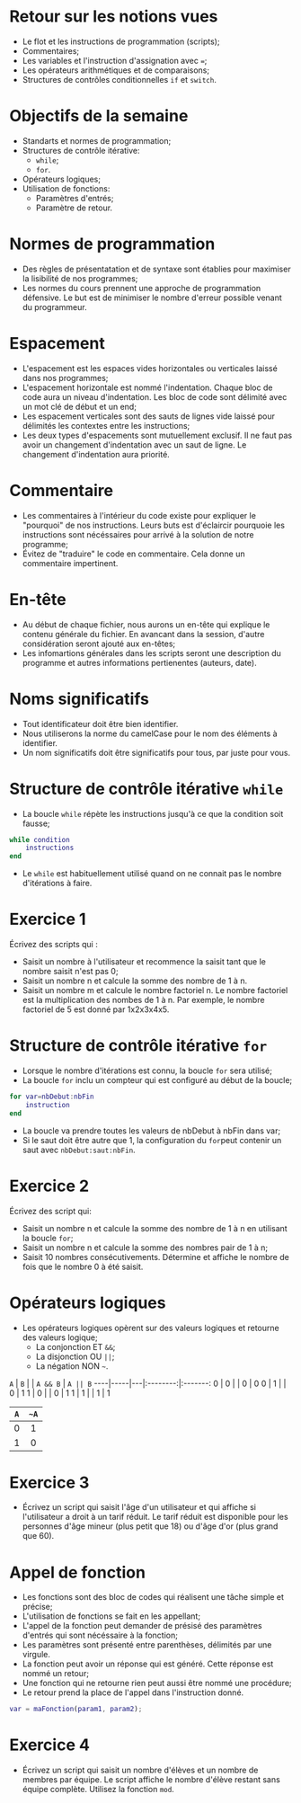 
# Retour sur les notions vues
* Le flot et les instructions de programmation (scripts);
* Commentaires;
* Les variables et l'instruction d'assignation avec `=`;
* Les opérateurs arithmétiques et de comparaisons;
* Structures de contrôles conditionnelles `if` et `switch`.

# Objectifs de la semaine
* Standarts et normes de programmation;
* Structures de contrôle itérative:
    * `while`;
    * `for`.
* Opérateurs logiques;
* Utilisation de fonctions:
    * Paramètres d'entrés;
    * Paramètre de retour.

# Normes de programmation
* Des règles de présentatation et de syntaxe sont établies pour maximiser la lisibilité de nos programmes;
* Les normes du cours prennent une approche de programmation défensive. Le but est de minimiser le nombre d'erreur possible venant du programmeur.

# Espacement
* L'espacement est les espaces vides horizontales ou verticales laissé dans nos programmes;
* L'espacement horizontale est nommé l'indentation. Chaque bloc de code aura un niveau d'indentation. Les bloc de code sont délimité avec un mot clé de début et un end;
* Les espacement verticales sont des sauts de lignes vide laissé pour délimités les contextes entre les instructions;
* Les deux types d'espacements sont mutuellement exclusif. Il ne faut pas avoir un changement d'indentation avec un saut de ligne. Le changement d'indentation aura priorité.

# Commentaire
* Les commentaires à l'intérieur du code existe pour expliquer le "pourquoi" de nos instructions. Leurs buts est d'éclaircir pourquoie les instructions sont nécéssaires pour arrivé à la solution de notre programme;
* Évitez de "traduire" le code en commentaire. Cela donne un commentaire impertinent.

# En-tête
* Au début de chaque fichier, nous aurons un en-tête qui explique le contenu générale du fichier. En avancant dans la session, d'autre considération seront ajouté aux en-têtes;
* Les infomartions générales dans les scripts seront une description du programme et autres informations pertienentes (auteurs, date).

# Noms significatifs
* Tout identificateur doit être bien identifier.
* Nous utiliserons la norme du camelCase pour le nom des éléments à identifier.
* Un nom significatifs doit être significatifs pour tous, par juste pour vous.

# Structure de contrôle itérative `while`
* La boucle `while` répète les instructions jusqu'à ce que la condition soit fausse;
~~~MATLAB
while condition
    instructions
end
~~~
* Le `while` est habituellement utilisé quand on ne connait pas le nombre d'itérations à faire.

# Exercice 1
Écrivez des scripts qui :

* Saisit un nombre à l'utilisateur et recommence la saisit tant que le nombre saisit n'est pas 0;
* Saisit un nombre n et calcule la somme des nombre de 1 à n.
* Saisit un nombre m et calcule le nombre factoriel n. Le nombre factoriel est la multiplication des nombes de 1 à n. Par exemple, le nombre factoriel de 5 est donné par 1x2x3x4x5.

# Structure de contrôle itérative `for`
* Lorsque le nombre d'itérations est connu, la boucle `for` sera utilisé;
* La boucle `for` inclu un compteur qui est configuré au début de la boucle;
~~~MATLAB
for var=nbDebut:nbFin
    instruction
end
~~~
* La boucle va prendre toutes les valeurs de nbDebut à nbFin dans var;
* Si le saut doit être autre que 1, la configuration du `for`peut contenir un saut avec `nbDebut:saut:nbFin`.

# Exercice 2
Écrivez des script qui:

* Saisit un nombre n et calcule la somme des nombre de 1 à n en utilisant la boucle `for`;
* Saisit un nombre n et calcule la somme des nombres pair de 1 à n;
* Saisit 10 nombres consécutivements. Détermine et affiche le nombre de fois que le nombre 0 à été saisit.

# Opérateurs logiques
* Les opérateurs logiques opèrent sur des valeurs logiques et retourne des valeurs logique;
    * La conjonction ET `&&`;
    * La disjonction OU `||`;
    * La négation NON `~`.

`A` | `B` |   | `A && B` | `A || B`
----|-----|---|:--------:|:-------:
0   | 0   |   | 0        | 0
0   | 1   |   | 0        | 1
1   | 0   |   | 0        | 1
1   | 1   |   | 1        | 1

`A` | `~A`
----|:---:
0   | 1
1   | 0

# Exercice 3
* Écrivez un script qui saisit l'âge d'un utilisateur et qui affiche si l'utilisateur a droit à un tarif réduit. Le tarif réduit est disponible pour les personnes d'âge mineur (plus petit que 18) ou d'âge d'or (plus grand que 60).

# Appel de fonction
* Les fonctions sont des bloc de codes qui réalisent une tâche simple et précise;
* L'utilisation de fonctions se fait en les appellant;
* L'appel de la fonction peut demander de présisé des paramètres d'entrés qui sont nécéssaire à la fonction;
* Les paramètres sont présenté entre parenthèses, délimités par une virgule.
* La fonction peut avoir un réponse qui est généré. Cette réponse est nommé un retour;
* Une fonction qui ne retourne rien peut aussi être nommé une procédure;
* Le retour prend la place de l'appel dans l'instruction donné.
~~~MATLAB
var = maFonction(param1, param2);
~~~

# Exercice 4
* Écrivez un script qui saisit un nombre d'élèves et un nombre de membres par équipe. Le script affiche le nombre d'élève restant sans équipe complète. Utilisez la fonction `mod`.